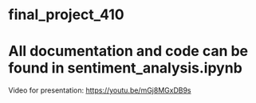 # final_project_410

# All documentation and code can be found in sentiment_analysis.ipynb

Video for presentation:  https://youtu.be/mGj8MGxDB9s
